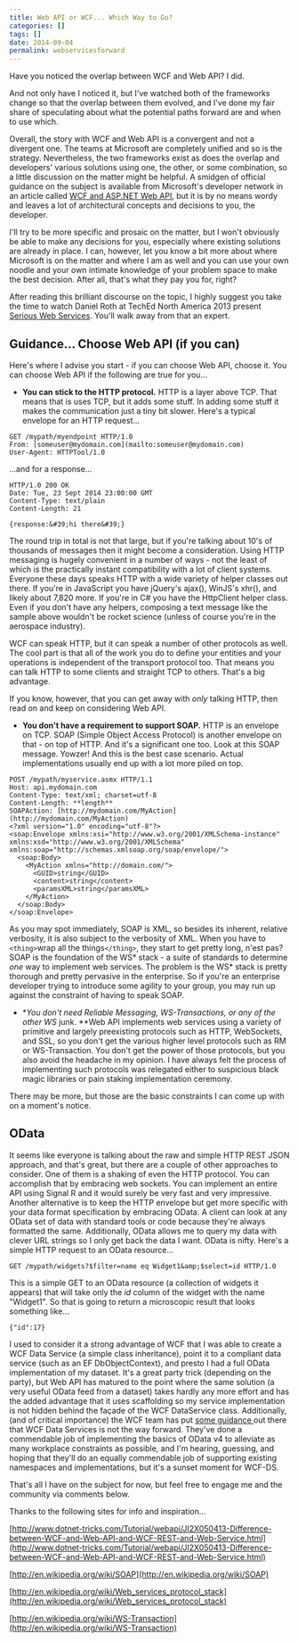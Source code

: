 ```yaml
---
title: Web API or WCF... Which Way to Go?
categories: []
tags: []
date: 2014-09-04
permalink: webservicesforward
---
```


Have you noticed the overlap between WCF and Web API? I did.

And not only have I noticed it, but I&#39;ve watched both of the frameworks change so that the overlap between them evolved, and I&#39;ve done my fair share of speculating about what the potential paths forward are and when to use which.
<!-- xmore -->

Overall, the story with WCF and Web API is a convergent and not a divergent one. The teams at Microsoft are completely unified and so is the strategy. Nevertheless, the two frameworks exist as does the overlap and developers&#39; various solutions using one, the other, or some combination, so a little discussion on the matter might be helpful. A smidgen of official guidance on the subject is available from Microsoft&#39;s developer network in an article called [WCF and ASP.NET Web API](http://msdn.microsoft.com/en-us/library/jj823172(v=vs.110).aspx), but it is by no means wordy and leaves a lot of architectural concepts and decisions to you, the developer.

I&#39;ll try to be more specific and prosaic on the matter, but I won&#39;t obviously be able to make any decisions for you, especially where existing solutions are already in place. I can, however, let you know a bit more about where Microsoft is on the matter and where I am as well and you can use your own noodle and your own intimate knowledge of your problem space to make the best decision. After all, that&#39;s what they pay you for, right?

After reading this brilliant discourse on the topic, I highly suggest you take the time to watch Daniel Roth at TechEd North America 2013 present [Serious Web Services](http://channel9.msdn.com/Events/TechEd/NorthAmerica/2013/DEV-B209#fbid=). You&#39;ll walk away from that an expert.

## Guidance... Choose Web API (if you can)

Here&#39;s where I advise you start - if you can choose Web API, choose it. You can choose Web API if the following are true for you...

*   **You can stick to the HTTP protocol.** HTTP is a layer above TCP. That means that is uses TCP, but it adds some stuff. In adding some stuff it makes the communication just a tiny bit slower. Here&#39;s a typical envelope for an HTTP request...

```
GET /mypath/myendpoint HTTP/1.0
From: [someuser@mydomain.com](mailto:someuser@mydomain.com)
User-Agent: HTTPTool/1.0
```

...and for a response...

```
HTTP/1.0 200 OK
Date: Tue, 23 Sept 2014 23:00:00 GMT
Content-Type: text/plain
Content-Length: 21

{response:&#39;hi there&#39;}
```

The round trip in total is not that large, but if you&#39;re talking about 10&#39;s of thousands of messages then it might become a consideration. Using HTTP messaging is hugely convenient in a number of ways - not the least of which is the practically instant compatibility with a lot of client systems. Everyone these days speaks HTTP with a wide variety of helper classes out there. If you&#39;re in JavaScript you have jQuery&#39;s ajax(), WinJS&#39;s xhr(), and likely about 7,820 more. If you&#39;re in C# you have the HttpClient helper class. Even if you don&#39;t have any helpers, composing a text message like the sample above wouldn&#39;t be rocket science (unless of course you&#39;re in the aerospace industry).

WCF can speak HTTP, but it can speak a number of other protocols as well. The cool part is that all of the work you do to define your entities and your operations is independent of the transport protocol too. That means you can talk HTTP to some clients and straight TCP to others. That&#39;s a big advantage.

If you know, however, that you can get away with _only_ talking HTTP, then read on and keep on considering Web API.

*   **You don&#39;t have a requirement to support SOAP.** HTTP is an envelope on TCP. SOAP (Simple Object Access Protocol) is another envelope on that - on top of HTTP. And it&#39;s a significant one too. Look at this SOAP message. Yowzer! And this is the best case scenario. Actual implementations usually end up with a lot more piled on top.

```
POST /mypath/myservice.asmx HTTP/1.1
Host: api.mydomain.com
Content-Type: text/xml; charset=utf-8
Content-Length: **length**
SOAPAction: [http://mydomain.com/MyAction](http://mydomain.com/MyAction)
<?xml version="1.0" encoding="utf-8"?>
<soap:Envelope xmlns:xsi="http://www.w3.org/2001/XMLSchema-instance" xmlns:xsd="http://www.w3.org/2001/XMLSchema" xmlns:soap="http://schemas.xmlsoap.org/soap/envelope/">
  <soap:Body>
    <MyAction xmlns="http://domain.com/">
      <GUID>string</GUID>
      <content>string</content>
      <paramsXML>string</paramsXML>
    </MyAction>
  </soap:Body>
</soap:Envelope>
```

As you may spot immediately, SOAP is XML, so besides its inherent, relative verbosity, it is also subject to the verbosity of XML. When you have to `<thing>`wrap all the things`</thing>`, they start to get pretty long, n&#39;est pas? SOAP is the foundation of the WS* stack - a suite of standards to determine _one_ way to implement web services. The problem is the WS* stack is pretty thorough and pretty pervasive in the enterprise. So if you&#39;re an enterprise developer trying to introduce some agility to your group, you may run up against the constraint of having to speak SOAP.

*   **You don&#39;t need Reliable Messaging, WS-Transactions, or any of the other WS* junk. **Web API implements web services using a variety of primitive and largely preexisting protocols such as HTTP, WebSockets, and SSL, so you don&#39;t get the various higher level protocols such as RM or WS-Transaction. You don&#39;t get the power of those protocols, but you also avoid the headache in my opinion. I have always felt the process of implementing such protocols was relegated either to suspicious black magic libraries or pain staking implementation ceremony.

There may be more, but those are the basic constraints I can come up with on a moment&#39;s notice.

## OData

It seems like everyone is talking about the raw and simple HTTP REST JSON approach, and that&#39;s great, but there are a couple of other approaches to consider. One of them is a shaking of even the HTTP protocol. You can accomplish that by embracing web sockets. You can implement an entire API using Signal R and it would surely be very fast and very impressive. Another alternative is to keep the HTTP envelope but get more specific with your data format specification by embracing OData. A client can look at any OData set of data with standard tools or code because they&#39;re always formatted the same. Additionally, OData allows me to query my data with clever URL strings so I only get back the data I want. OData is nifty. Here&#39;s a simple HTTP request to an OData resource...

```
GET /mypath/widgets?$filter=name eq Widget1&amp;$select=id HTTP/1.0
```

This is a simple GET to an OData resource (a collection of widgets it appears) that will take only the _id_ column of the widget with the name "Widget1". So that is going to return a microscopic result that looks something like...

```
{"id":17}
```

I used to consider it a strong advantage of WCF that I was able to create a WCF Data Service (a simple class inheritance), point it to a compliant data service (such as an EF DbObjectContext), and presto I had a full OData implementation of my dataset. It&#39;s a great party trick (depending on the party), but Web API has matured to the point where the same solution (a very useful OData feed from a dataset) takes hardly any more effort and has the added advantage that it uses scaffolding so my service implementation is not hidden behind the fa&ccedil;ade of the WCF DataService class. Additionally, (and of critical importance) the WCF team has put [some guidance ](http://blogs.msdn.com/b/odatateam/archive/2014/03/27/future-direction-of-wcf-data-services.aspx)out there that WCF Data Services is not the way forward. They&#39;ve done a commendable job of implementing the basics of OData v4 to alleviate as many workplace constraints as possible, and I&#39;m hearing, guessing, and hoping that they&#39;ll do an equally commendable job of supporting existing namespaces and implementations, but it&#39;s a sunset moment for WCF-DS.

That&#39;s all I have on the subject for now, but feel free to engage me and the community via comments below.

Thanks to the following sites for info and inspiration...

[http://www.dotnet-tricks.com/Tutorial/webapi/JI2X050413-Difference-between-WCF-and-Web-API-and-WCF-REST-and-Web-Service.html](http://www.dotnet-tricks.com/Tutorial/webapi/JI2X050413-Difference-between-WCF-and-Web-API-and-WCF-REST-and-Web-Service.html)

[http://en.wikipedia.org/wiki/SOAP](http://en.wikipedia.org/wiki/SOAP)

[http://en.wikipedia.org/wiki/Web_services_protocol_stack](http://en.wikipedia.org/wiki/Web_services_protocol_stack)

[http://en.wikipedia.org/wiki/WS-Transaction](http://en.wikipedia.org/wiki/WS-Transaction)

 